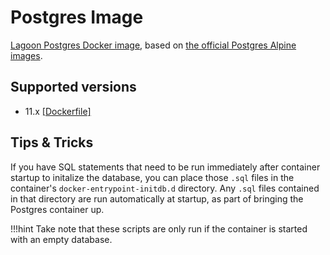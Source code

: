 # Postgres Image

[Lagoon Postgres Docker image](https://github.com/amazeeio/lagoon/blob/master/images/postgres/Dockerfile),
based on [the official Postgres Alpine images](https://hub.docker.com/_/postgres).

## Supported versions

- 11.x [[Dockerfile]](https://github.com/amazeeio/lagoon/blob/master/images/postgres/Dockerfile)

## Tips & Tricks

If you have SQL statements that need to be run immediately after container
startup to initalize the database, you can place those `.sql` files in the
container's `docker-entrypoint-initdb.d` directory. Any `.sql` files contained
in that directory are run automatically at startup, as part of bringing the
Postgres container up.

!!!hint
    Take note that these scripts are only run if the container is started with
    an empty database.
